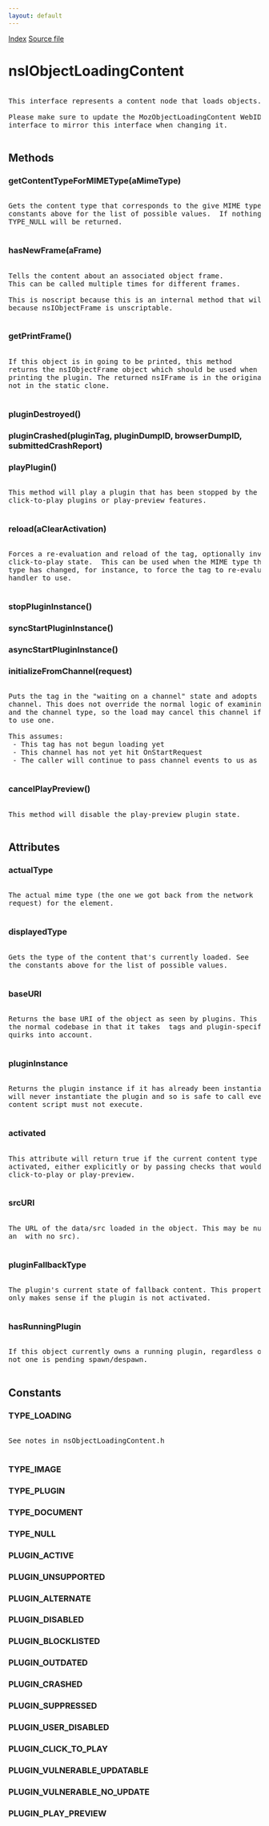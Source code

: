 ```yaml
---
layout: default
---
```

<div id='links'><a href="../index.html">Index</a>
<a href="http://dxr.mozilla.org/mozilla-central/source/dom/base/nsIObjectLoadingContent.idl">Source file</a>
</div>

# nsIObjectLoadingContent #
<pre>  
This interface represents a content node that loads objects.  
  
Please make sure to update the MozObjectLoadingContent WebIDL  
interface to mirror this interface when changing it.  
  
</pre>
## Methods ##

### getContentTypeForMIMEType(aMimeType) ###
<pre>  
Gets the content type that corresponds to the give MIME type.  See the  
constants above for the list of possible values.  If nothing else fits,  
TYPE_NULL will be returned.  
  
</pre>
### hasNewFrame(aFrame) ###
<pre>  
Tells the content about an associated object frame.  
This can be called multiple times for different frames.  
  
This is noscript because this is an internal method that will go away, and  
because nsIObjectFrame is unscriptable.  
  
</pre>
### getPrintFrame() ###
<pre>  
If this object is in going to be printed, this method  
returns the nsIObjectFrame object which should be used when  
printing the plugin. The returned nsIFrame is in the original document,  
not in the static clone.  
  
</pre>
### pluginDestroyed() ###

### pluginCrashed(pluginTag, pluginDumpID, browserDumpID, submittedCrashReport) ###

### playPlugin() ###
<pre>  
This method will play a plugin that has been stopped by the  
click-to-play plugins or play-preview features.  
  
</pre>
### reload(aClearActivation) ###
<pre>  
Forces a re-evaluation and reload of the tag, optionally invalidating its  
click-to-play state.  This can be used when the MIME type that provides a  
type has changed, for instance, to force the tag to re-evalulate the  
handler to use.  
  
</pre>
### stopPluginInstance() ###

### syncStartPluginInstance() ###

### asyncStartPluginInstance() ###

### initializeFromChannel(request) ###
<pre>  
Puts the tag in the "waiting on a channel" state and adopts this  
channel. This does not override the normal logic of examining attributes  
and the channel type, so the load may cancel this channel if it decides not  
to use one.  
  
This assumes:  
 - This tag has not begun loading yet  
 - This channel has not yet hit OnStartRequest  
 - The caller will continue to pass channel events to us as a listener  
  
</pre>
### cancelPlayPreview() ###
<pre>  
This method will disable the play-preview plugin state.  
  
</pre>
## Attributes ##

### actualType ###
<pre>  
The actual mime type (the one we got back from the network  
request) for the element.  
  
</pre>
### displayedType ###
<pre>  
Gets the type of the content that's currently loaded. See  
the constants above for the list of possible values.  
  
</pre>
### baseURI ###
<pre>  
Returns the base URI of the object as seen by plugins. This differs from  
the normal codebase in that it takes <param> tags and plugin-specific  
quirks into account.  
  
</pre>
### pluginInstance ###
<pre>  
Returns the plugin instance if it has already been instantiated. This  
will never instantiate the plugin and so is safe to call even when  
content script must not execute.  
  
</pre>
### activated ###
<pre>  
This attribute will return true if the current content type has been  
activated, either explicitly or by passing checks that would have it be  
click-to-play or play-preview.  
  
</pre>
### srcURI ###
<pre>  
The URL of the data/src loaded in the object. This may be null (i.e.  
an <embed> with no src).  
  
</pre>
### pluginFallbackType ###
<pre>  
The plugin's current state of fallback content. This property  
only makes sense if the plugin is not activated.  
  
</pre>
### hasRunningPlugin ###
<pre>  
If this object currently owns a running plugin, regardless of whether or  
not one is pending spawn/despawn.  
  
</pre>
## Constants ##

### TYPE_LOADING ###
<pre>  
See notes in nsObjectLoadingContent.h  
  
</pre>
### TYPE_IMAGE ###

### TYPE_PLUGIN ###

### TYPE_DOCUMENT ###

### TYPE_NULL ###

### PLUGIN_ACTIVE ###

### PLUGIN_UNSUPPORTED ###

### PLUGIN_ALTERNATE ###

### PLUGIN_DISABLED ###

### PLUGIN_BLOCKLISTED ###

### PLUGIN_OUTDATED ###

### PLUGIN_CRASHED ###

### PLUGIN_SUPPRESSED ###

### PLUGIN_USER_DISABLED ###

### PLUGIN_CLICK_TO_PLAY ###

### PLUGIN_VULNERABLE_UPDATABLE ###

### PLUGIN_VULNERABLE_NO_UPDATE ###

### PLUGIN_PLAY_PREVIEW ###
